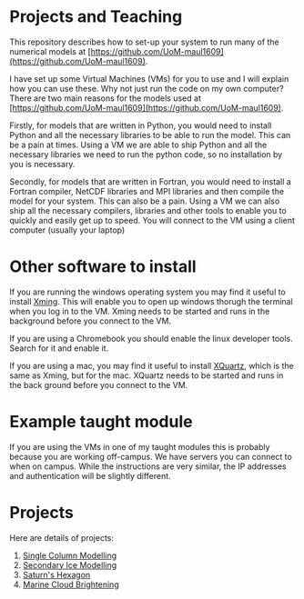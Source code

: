 # Projects and Teaching
This repository describes how to set-up your system to run many of the numerical models at [https://github.com/UoM-maul1609](https://github.com/UoM-maul1609).

I have set up some Virtual Machines (VMs) for you to use and I will explain how you can use these. Why not just run the code on my own computer? There are two main reasons for the models used at [https://github.com/UoM-maul1609](https://github.com/UoM-maul1609). 

Firstly, for models that are written in Python, you would need to install Python and all the necessary libraries to be able to run the model. This can be a pain at times. Using a VM we are able to ship Python and all the necessary libraries we need to run the python code, so no installation by you is necessary.  

Secondly, for models that are written in Fortran, you would need to install a Fortran compiler, NetCDF libraries and MPI libraries and then compile the model for your system. This can also be a pain. Using a VM we can also ship all the necessary compilers, libraries and other tools to enable you to quickly and easily get up to speed. You will connect to the VM using a client computer (usually your laptop)

# Other software to install

If you are running the windows operating system you may find it useful to install [Xming](https://sourceforge.net/projects/xming/). This will enable you to open up windows thorugh the terminal when you log in to the VM. Xming needs to be started and runs in the background before you connect to the VM.

If you are using a Chromebook you should enable the linux developer tools. Search for it and enable it.

If you are using a mac, you may find it useful to install [XQuartz](https://www.xquartz.org), which is the same as Xming, but for the mac. XQuartz needs to be started and runs in the back ground before you connect to the VM.


# Example taught module
If you are using the VMs in one of my taught modules this is probably because you are working off-campus. We have servers you can connect to when on campus. While the instructions are very similar, the IP addresses and authentication will be slightly different. 

# Projects
Here are details of projects:
 
1. [Single Column Modelling](scm-precipitation-modelling/README.md)
2. [Secondary Ice Modelling](parcel-modelling/README.md)
3. [Saturn's Hexagon](saturn-hexagon-modelling/README.md)
4. [Marine Cloud Brightening](mcb-modelling/README.md)

